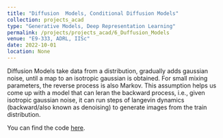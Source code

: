 ```yaml
---
title: "Diffusion  Models, Conditional Diffusion Models"
collection: projects_acad
type: "Generative Models, Deep Representation Learning"
permalink: /projects/projects_acad/6_Duffusion_Models
venue: "E9-333, ADRL, IISc"
date: 2022-10-01
location: None
---
```


Diffusion Models take data from a distribution, gradually adds gaussian noise, until a map to an isotropic gaussian is obtained. For small mixing parameters, the reverse process is also Markov. This assumption helps us come up with a model that can leran the backward process, i.e., given isotropic gaussian noise, it can run steps of langevin dynamics (backward/also known as denoising) to generate images from the train distribution.

You can find the code [here](https://www.github.com/mainak-biswas1999).